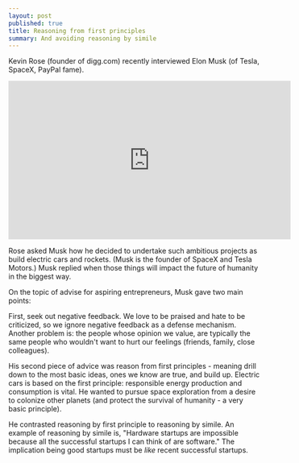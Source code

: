 ```yaml
---
layout: post
published: true
title: Reasoning from first principles
summary: And avoiding reasoning by simile
---
```


Kevin Rose (founder of digg.com) recently interviewed Elon Musk (of Tesla, SpaceX,
PayPal fame).

<iframe width="560" height="315" src="http://www.youtube.com/embed/L-s_3b5fRd8" frameborder="0" allowfullscreen="allowfullscreen">Interview</iframe>

Rose asked Musk how he decided to undertake such ambitious projects as build electric cars
and rockets.  (Musk is the founder of SpaceX and Tesla Motors.) Musk replied
when those things will impact the future of humanity in the biggest way.

On the topic of advise for aspiring entrepreneurs, Musk gave two main points:

First, seek out negative feedback.  We love to be praised and hate to be criticized,
so we ignore negative feedback as a defense mechanism.  Another problem is:
the people whose opinion we value, are typically the same people who wouldn't want
to hurt our feelings (friends, family, close colleagues). 

His second piece of advice was reason from first principles - meaning drill
down to the most basic ideas, ones we know are true, and build up. Electric cars is 
based on the first principle: responsible energy production and consumption
is vital.  He wanted to pursue space exploration from a desire to colonize other
planets (and protect the survival of humanity - a very basic principle).

He contrasted reasoning by first principle to reasoning by simile.  An example
of reasoning by simile is, "Hardware startups are impossible because all the
successful startups I can think of are software."  The implication being good
startups must be *like* recent successful startups.

